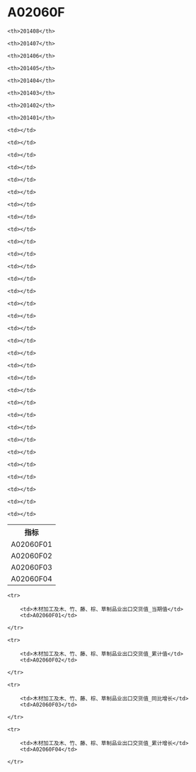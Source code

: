 A02060F
======


<table>

<tr>
    <th>指标</th>
    
    <th>201408</th>
    
    <th>201407</th>
    
    <th>201406</th>
    
    <th>201405</th>
    
    <th>201404</th>
    
    <th>201403</th>
    
    <th>201402</th>
    
    <th>201401</th>
    
</tr>


<tr>
    <td>A02060F01</td>
    
    <td></td>
    
    <td></td>
    
    <td></td>
    
    <td></td>
    
    <td></td>
    
    <td></td>
    
    <td></td>
    
    <td></td>
    

</tr>

<tr>
    <td>A02060F02</td>
    
    <td></td>
    
    <td></td>
    
    <td></td>
    
    <td></td>
    
    <td></td>
    
    <td></td>
    
    <td></td>
    
    <td></td>
    

</tr>

<tr>
    <td>A02060F03</td>
    
    <td></td>
    
    <td></td>
    
    <td></td>
    
    <td></td>
    
    <td></td>
    
    <td></td>
    
    <td></td>
    
    <td></td>
    

</tr>

<tr>
    <td>A02060F04</td>
    
    <td></td>
    
    <td></td>
    
    <td></td>
    
    <td></td>
    
    <td></td>
    
    <td></td>
    
    <td></td>
    
    <td></td>
    

</tr>


</table>

<table>
    
    <tr>

        <td>木材加工及木、竹、藤、棕、草制品业出口交货值_当期值</td>
        <td>A02060F01</td>

    </tr>
    
    <tr>

        <td>木材加工及木、竹、藤、棕、草制品业出口交货值_累计值</td>
        <td>A02060F02</td>

    </tr>
    
    <tr>

        <td>木材加工及木、竹、藤、棕、草制品业出口交货值_同比增长</td>
        <td>A02060F03</td>

    </tr>
    
    <tr>

        <td>木材加工及木、竹、藤、棕、草制品业出口交货值_累计增长</td>
        <td>A02060F04</td>

    </tr>
    
</table>